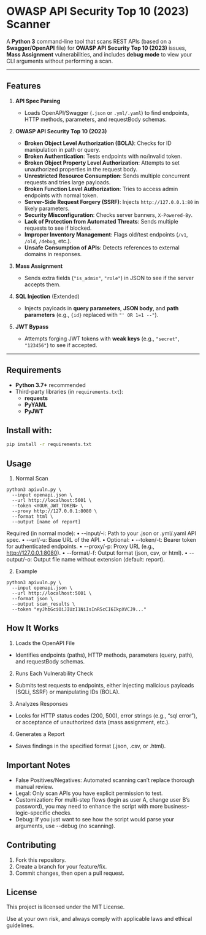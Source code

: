 # OWASP API Security Top 10 (2023) Scanner

A **Python 3** command-line tool that scans REST APIs (based on a **Swagger/OpenAPI** file) for **OWASP API Security Top 10 (2023)** issues, **Mass Assignment** vulnerabilities, and includes **debug mode** to view your CLI arguments without performing a scan.

---

## Features

1. **API Spec Parsing**  
   - Loads OpenAPI/Swagger (`.json` or `.yml/.yaml`) to find endpoints, HTTP methods, parameters, and requestBody schemas.

2. **OWASP API Security Top 10 (2023)**  
   - **Broken Object Level Authorization (BOLA)**: Checks for ID manipulation in path or query.  
   - **Broken Authentication**: Tests endpoints with no/invalid token.  
   - **Broken Object Property Level Authorization**: Attempts to set unauthorized properties in the request body.  
   - **Unrestricted Resource Consumption**: Sends multiple concurrent requests and tries large payloads.  
   - **Broken Function Level Authorization**: Tries to access admin endpoints with normal token.  
   - **Server-Side Request Forgery (SSRF)**: Injects `http://127.0.0.1:80` in likely parameters.  
   - **Security Misconfiguration**: Checks server banners, `X-Powered-By`.  
   - **Lack of Protection from Automated Threats**: Sends multiple requests to see if blocked.  
   - **Improper Inventory Management**: Flags old/test endpoints (`/v1`, `/old`, `/debug`, etc.).  
   - **Unsafe Consumption of APIs**: Detects references to external domains in responses.

3. **Mass Assignment**  
   - Sends extra fields (`"is_admin"`, `"role"`) in JSON to see if the server accepts them.

4. **SQL Injection** (Extended)  
   - Injects payloads in **query parameters**, **JSON body**, and **path parameters** (e.g., `{id}` replaced with `"' OR 1=1 --"`).

5. **JWT Bypass**  
   - Attempts forging JWT tokens with **weak keys** (e.g., `"secret"`, `"123456"`) to see if accepted.

---

## Requirements

- **Python 3.7+** recommended
- Third-party libraries (in `requirements.txt`):
  - **requests**
  - **PyYAML**
  - **PyJWT**

## Install with:
```bash
pip install -r requirements.txt
```

## Usage
1. Normal Scan
 
```
python3 apivuln.py \
  --input openapi.json \
  --url http://localhost:5001 \
  --token <YOUR_JWT_TOKEN> \
  --proxy http://127.0.0.1:8080 \
  --format html \
  --output [name of report]
```

Required (in normal mode):
•	--input/-i: Path to your .json or .yml/.yaml API spec.
•	--url/-u: Base URL of the API.
•	Optional:
•	--token/-t: Bearer token for authenticated endpoints.
•	--proxy/-p: Proxy URL (e.g., http://127.0.0.1:8080).
•	--format/-f: Output format (json, csv, or html).
•	--output/-o: Output file name without extension (default: report).

2. Example
```
python3 apivuln.py \
  --input openapi.json \
  --url http://localhost:5001 \
  --format json \
  --output scan_results \
  --token "eyJhbGciOiJIUzI1NiIsInR5cCI6IkpXVCJ9..."
```
## How It Works
1. Loads the OpenAPI File
- Identifies endpoints (paths), HTTP methods, parameters (query, path), and requestBody schemas.

2. Runs Each Vulnerability Check
- Submits test requests to endpoints, either injecting malicious payloads (SQLi, SSRF) or manipulating IDs (BOLA).

3. Analyzes Responses
- Looks for HTTP status codes (200, 500), error strings (e.g., “sql error”), or acceptance of unauthorized data (mass assignment, etc.).

4. Generates a Report
- Saves findings in the specified format (.json, .csv, or .html).

## Important Notes
- False Positives/Negatives: Automated scanning can’t replace thorough manual review.
- Legal: Only scan APIs you have explicit permission to test.
- Customization: For multi-step flows (login as user A, change user B’s password), you may need to enhance the script with more business-logic–specific checks.
- Debug: If you just want to see how the script would parse your arguments, use --debug (no scanning).

## Contributing
1. Fork this repository.
2. Create a branch for your feature/fix.
3. Commit changes, then open a pull request.

## License

This project is licensed under the MIT License.

Use at your own risk, and always comply with applicable laws and ethical guidelines.

